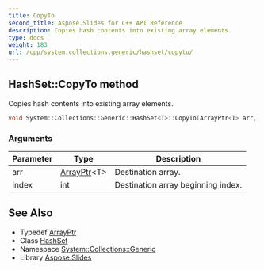 ```yaml
---
title: CopyTo
second_title: Aspose.Slides for C++ API Reference
description: Copies hash contents into existing array elements.
type: docs
weight: 183
url: /cpp/system.collections.generic/hashset/copyto/
---
```

## HashSet::CopyTo method


Copies hash contents into existing array elements.

```cpp
void System::Collections::Generic::HashSet<T>::CopyTo(ArrayPtr<T> arr, int index) override
```


### Arguments

| Parameter | Type | Description |
| --- | --- | --- |
| arr | [ArrayPtr](../../../system/arrayptr/)\<T\> | Destination array. |
| index | int | Destination array beginning index. |

## See Also

* Typedef [ArrayPtr](../../../system/arrayptr/)
* Class [HashSet](../)
* Namespace [System::Collections::Generic](../../)
* Library [Aspose.Slides](../../../)
